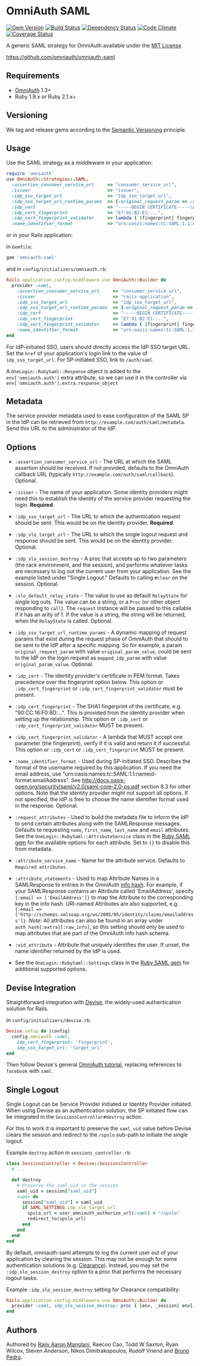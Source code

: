 # OmniAuth SAML

[![Gem Version](http://img.shields.io/gem/v/omniauth-saml.svg)][gem]
[![Build Status](http://img.shields.io/travis/omniauth/omniauth-saml.svg)][travis]
[![Dependency Status](http://img.shields.io/gemnasium/omniauth/omniauth-saml.svg)][gemnasium]
[![Code Climate](http://img.shields.io/codeclimate/github/omniauth/omniauth-saml.svg)][codeclimate]
[![Coverage Status](http://img.shields.io/coveralls/omniauth/omniauth-saml.svg)][coveralls]

[gem]: https://rubygems.org/gems/omniauth-saml
[travis]: http://travis-ci.org/omniauth/omniauth-saml
[gemnasium]: https://gemnasium.com/omniauth/omniauth-saml
[codeclimate]: https://codeclimate.com/github/omniauth/omniauth-saml
[coveralls]: https://coveralls.io/r/omniauth/omniauth-saml

A generic SAML strategy for OmniAuth available under the [MIT License](LICENSE.md)

https://github.com/omniauth/omniauth-saml

## Requirements

* [OmniAuth](http://www.omniauth.org/) 1.3+
* Ruby 1.9.x or Ruby 2.1.x+

## Versioning

We tag and release gems according to the [Semantic Versioning](http://semver.org/) principle.

## Usage

Use the SAML strategy as a middleware in your application:

```ruby
require 'omniauth'
use OmniAuth::Strategies::SAML,
  :assertion_consumer_service_url     => "consumer_service_url",
  :issuer                             => "issuer",
  :idp_sso_target_url                 => "idp_sso_target_url",
  :idp_sso_target_url_runtime_params  => {:original_request_param => :mapped_idp_param},
  :idp_cert                           => "-----BEGIN CERTIFICATE-----\n...-----END CERTIFICATE-----",
  :idp_cert_fingerprint               => "E7:91:B2:E1:...",
  :idp_cert_fingerprint_validator     => lambda { |fingerprint| fingerprint },
  :name_identifier_format             => "urn:oasis:names:tc:SAML:1.1:nameid-format:emailAddress"
```

or in your Rails application:

in `Gemfile`:

```ruby
gem 'omniauth-saml'
```

and in `config/initializers/omniauth.rb`:

```ruby
Rails.application.config.middleware.use OmniAuth::Builder do
  provider :saml,
    :assertion_consumer_service_url     => "consumer_service_url",
    :issuer                             => "rails-application",
    :idp_sso_target_url                 => "idp_sso_target_url",
    :idp_sso_target_url_runtime_params  => {:original_request_param => :mapped_idp_param},
    :idp_cert                           => "-----BEGIN CERTIFICATE-----\n...-----END CERTIFICATE-----",
    :idp_cert_fingerprint               => "E7:91:B2:E1:...",
    :idp_cert_fingerprint_validator     => lambda { |fingerprint| fingerprint },
    :name_identifier_format             => "urn:oasis:names:tc:SAML:1.1:nameid-format:emailAddress"
end
```

For IdP-initiated SSO, users should directly access the IdP SSO target URL. Set the `href` of your application's login link to the value of `idp_sso_target_url`. For SP-initiated SSO, link to `/auth/saml`.

A `OneLogin::RubySaml::Response` object is added to the `env['omniauth.auth']` extra attribute, so we can use it in the controller via `env['omniauth.auth'].extra.response_object`

## Metadata

The service provider metadata used to ease configuration of the SAML SP in the IdP can be retrieved from `http://example.com/auth/saml/metadata`. Send this URL to the administrator of the IdP.

## Options

* `:assertion_consumer_service_url` - The URL at which the SAML assertion should be
  received. If not provided, defaults to the OmniAuth callback URL (typically
  `http://example.com/auth/saml/callback`). Optional.

* `:issuer` - The name of your application. Some identity providers might need this
  to establish the identity of the service provider requesting the login. **Required**.

* `:idp_sso_target_url` - The URL to which the authentication request should be sent.
  This would be on the identity provider. **Required**.

* `:idp_slo_target_url` - The URL to which the single logout request and response should
  be sent. This would be on the identity provider. Optional.

* `:idp_slo_session_destroy` - A proc that accepts up to two parameters (the rack environment, and the session),
  and performs whatever tasks are necessary to log out the current user from your application.
  See the example listed under "Single Logout." Defaults to calling `#clear` on the session. Optional.

* `:slo_default_relay_state` - The value to use as default `RelayState` for single log outs. The
  value can be a string, or a `Proc` (or other object responding to `call`). The `request`
  instance will be passed to this callable if it has an arity of 1. If the value is a string,
  the string will be returned, when the `RelayState` is called. Optional.

* `:idp_sso_target_url_runtime_params` - A dynamic mapping of request params that exist
  during the request phase of OmniAuth that should to be sent to the IdP after a specific
  mapping. So for example, a param `original_request_param` with value `original_param_value`,
  could be sent to the IdP on the login request as `mapped_idp_param` with value
  `original_param_value`. Optional.

* `:idp_cert` - The identity provider's certificate in PEM format. Takes precedence
  over the fingerprint option below. This option or `:idp_cert_fingerprint` or `:idp_cert_fingerprint_validator` must
  be present.

* `:idp_cert_fingerprint` - The SHA1 fingerprint of the certificate, e.g.
  "90:CC:16:F0:8D:...". This is provided from the identity provider when setting up
  the relationship. This option or `:idp_cert` or `:idp_cert_fingerprint_validator` MUST be present.

* `:idp_cert_fingerprint_validator` - A lambda that MUST accept one parameter
  (the fingerprint), verify if it is valid and return it if successful. This option
  or `:idp_cert` or `:idp_cert_fingerprint` MUST be present.

* `:name_identifier_format` - Used during SP-initiated SSO. Describes the format of
  the username required by this application. If you need the email address, use
  "urn:oasis:names:tc:SAML:1.1:nameid-format:emailAddress". See
  http://docs.oasis-open.org/security/saml/v2.0/saml-core-2.0-os.pdf section 8.3 for
  other options. Note that the identity provider might not support all options.
  If not specified, the IdP is free to choose the name identifier format used
  in the response. Optional.

* `:request_attributes` - Used to build the metadata file to inform the IdP to send certain attributes
  along with the SAMLResponse messages. Defaults to requesting `name`, `first_name`, `last_name` and `email`
  attributes. See the `OneLogin::RubySaml::AttributeService` class in the [Ruby SAML gem](https://github.com/onelogin/ruby-saml) for the available options for each attribute. Set to `{}` to disable this from metadata.

* `:attribute_service_name` - Name for the attribute service. Defaults to `Required attributes`.

* `:attribute_statements` - Used to map Attribute Names in a SAMLResponse to
  entries in the OmniAuth [info hash](https://github.com/intridea/omniauth/wiki/Auth-Hash-Schema#schema-10-and-later).
  For example, if your SAMLResponse contains an Attribute called 'EmailAddress',
  specify `{:email => ['EmailAddress']}` to map the Attribute to the
  corresponding key in the info hash.  URI-named Attributes are also supported, e.g.
  `{:email => ['http://schemas.xmlsoap.org/ws/2005/05/identity/claims/emailaddress']}`.
  *Note*: All attributes can also be found in an array under `auth_hash[:extra][:raw_info]`,
  so this setting should only be used to map attributes that are part of the OmniAuth info hash schema.

* `:uid_attribute` - Attribute that uniquely identifies the user. If unset, the name identifier returned by the IdP is used.

* See the `OneLogin::RubySaml::Settings` class in the [Ruby SAML gem](https://github.com/onelogin/ruby-saml) for additional supported options.

## Devise Integration

Straightforward integration with [Devise](https://github.com/plataformatec/devise), the widely-used authentication solution for Rails.

In `config/initializers/devise.rb`:

```ruby
Devise.setup do |config|
  config.omniauth :saml,
    idp_cert_fingerprint: 'fingerprint',
    idp_sso_target_url: 'target_url'
end
```

Then follow Devise's general [OmniAuth tutorial](https://github.com/plataformatec/devise/wiki/OmniAuth:-Overview), replacing references to `facebook` with `saml`.

## Single Logout

Single Logout can be Service Provider initiated or Identity Provider initiated.
When using Devise as an authentication solution, the SP initiated flow can be integrated
in the `SessionsController#destroy` action.

For this to work it is important to preserve the `saml_uid` value before Devise
clears the session and redirect to the `/spslo` sub-path to initiate the single logout.

Example `destroy` action in `sessions_controller.rb`:

```ruby
class SessionsController < Devise::SessionsController
  # ...

  def destroy
    # Preserve the saml_uid in the session
    saml_uid = session["saml_uid"]
    super do
      session["saml_uid"] = saml_uid
      if SAML_SETTINGS.idp_slo_target_url
        spslo_url = user_omniauth_authorize_url(:saml) + "/spslo"
        redirect_to(spslo_url)
      end
    end
  end
end
```

By default, omniauth-saml attempts to log the current user out of your application by clearing the session.
This may not be enough for some authentication solutions (e.g. [Clearance](https://github.com/thoughtbot/clearance/)).
Instead, you may set the `:idp_slo_session_destroy` option to a proc that performs the necessary logout tasks.

Example `:idp_slo_session_destroy` setting for Clearance compatibility:

```ruby
Rails.application.config.middleware.use OmniAuth::Builder do
  provider :saml, idp_slo_session_destroy: proc { |env, _session| env[:clearance].sign_out }, ...
end
```

## Authors

Authored by [Rajiv Aaron Manglani](http://www.rajivmanglani.com/), Raecoo Cao, Todd W Saxton, Ryan Wilcox, Steven Anderson, Nikos Dimitrakopoulos, Rudolf Vriend and [Bruno Pedro](http://brunopedro.com/).
